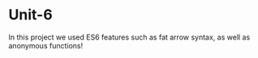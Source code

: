 # Unit-6
In this project we used ES6 features such as fat arrow syntax, as well as anonymous functions!

